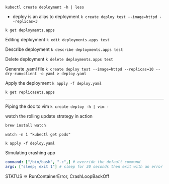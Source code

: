 `kubectl create deployment -h | less`

- deploy is an alias to deployment
`k create deploy test --image=httpd --replicas=3`

`k get deployments.apps`

Editing deployment
`k edit deployments.apps test`

Describe deployment
`k describe deployments.apps test`

Delete deployment
`k delete deployments.apps test`

Generate .yaml file
`k create deploy test --image=httpd --replicas=10 --dry-run=client -o yaml > deploy.yaml`

Apply the deployment
`k apply -f deploy.yaml`

`k get replicasets.apps`

---
Piping the doc to vim
`k create deploy -h | vim -`

watch the rolling update strategy in action
````bash
brew install watch
````
`watch -n 1 "kubectl get pods"`

`k apply -f deploy.yaml`

Simulating crashing app

```deploy.yaml
command: ["/bin/bash", "-c",] # override the default command
args: ["sleep; exit 1"] # sleep for 30 seconds then exit with an error
```

STATUS => RunContainerError, CrashLoopBackOff


